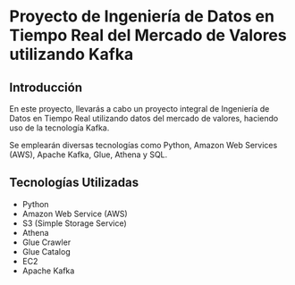 # Proyecto de Ingeniería de Datos en Tiempo Real del Mercado de Valores utilizando Kafka

## Introducción

En este proyecto, llevarás a cabo un proyecto integral de Ingeniería de Datos en Tiempo Real utilizando datos del mercado de valores, haciendo uso de la tecnología Kafka.

Se emplearán diversas tecnologías como Python, Amazon Web Services (AWS), Apache Kafka, Glue, Athena y SQL.

## Tecnologías Utilizadas

- Python
- Amazon Web Service (AWS)
- S3 (Simple Storage Service)
- Athena
- Glue Crawler
- Glue Catalog
- EC2
- Apache Kafka
